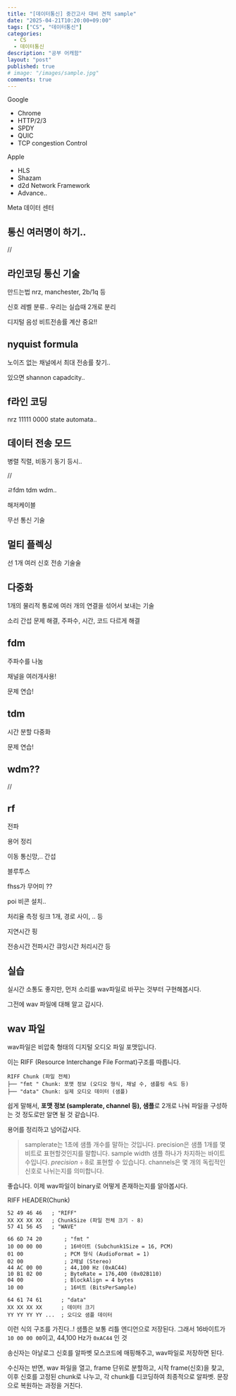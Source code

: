 ```yaml
---
title: "[데이터통신] 중간고사 대비 견적 sample"
date: "2025-04-21T10:20:00+09:00"
tags: ["CS", "데이터통신"]
categories: 
  - CS
  - 데이터통신
description: "공부 어캐함"
layout: "post"
published: true
# image: "/images/sample.jpg"
comments: true
---
```




Google
- Chrome
- HTTP/2/3
- SPDY
- QUIC
- TCP congestion Control

Apple
- HLS
- Shazam
- d2d Network Framework
- Advance..

Meta
데이터 센터

## 통신 여러명이 하기..

//

## 라인코딩 통신 기술

만드는법 nrz, manchester, 2b/1q 등

신호 레벨 분류.. 우리는 실습때 2개로 분리

디지털 음성 비트전송률 계산 중요!!

## nyquist formula
노이즈 없는 채널에서 최대 전송률 찾기..

있으면 shannon capadcity..

## f라인 코딩
nrz 11111 0000 state automata..

## 데이터 전송 모드

병렬 직렬, 비동기 동기 등시..

//

ㄹfdm tdm wdm..

해저케이블

무선 통신 기술

## 멀티 플렉싱
선 1개 여러 신호 전송 기술술

## 다중화
1개의 물리적 통로에 여러 개의 연결을 섞어서 보내는 기술

소리 간섭 문제 해결, 주파수, 시간, 코드 다르게 해결

## fdm
주파수를 나눔

채널을 여러개사용!

문제 연습!

## tdm
시간 분할 다중화

문제 연습!

## wdm??

//

## rf

전파

용어 정리

이동 통신망,.. 간섭


블루투스

 fhss가 무어미 ??

 poi 비콘 설치..
 
 처리율 측정
 링크 1개, 경로 사이, .. 등

 지연시간 핑

 전송시간 전파시간 큐잉시간 처리시간 등

## 실습
실시간 소통도 좋지만, 먼저 소리를 wav파일로 바꾸는 것부터 구현해봅시다.

그전에 wav 파일에 대해 알고 갑시다.

## wav 파일
wav파일은 비압축 형태의 디지털 오디오 파일 포맷입니다.

이는 RIFF (Resource Interchange File Format)구조를 따릅니다.

```
RIFF Chunk (파일 전체)
├── "fmt " Chunk: 포맷 정보 (오디오 형식, 채널 수, 샘플링 속도 등)
├── "data" Chunk: 실제 오디오 데이터 (샘플)
```

쉽게 말해서, **포맷 정보 (samplerate, channel 등), 샘플**로 2개로 나눠 파일을 구성하는 것 정도로만 알면 될 것 같습니다.

용어를 정리하고 넘어갑시다.

> samplerate는 1초에 샘플 개수를 말하는 것입니다.
> precision은 샘플 1개를 몇 비트로 표현할것인지를 말합니다.
> sample width 샘플 하나가 차지하는 바이트 수입니다. $precision \div 8$로 표현할 수 있습니다.
> channels은 몇 개의 독립적인 신호로 나뉘는지를 의미합니다.

좋습니다. 이제 wav파일이 binary로 어떻게 존재하는지를 알아봅시다.

RIFF HEADER(Chunk)


```
52 49 46 46   ; "RIFF"
XX XX XX XX   ; ChunkSize (파일 전체 크기 - 8)
57 41 56 45   ; "WAVE"

66 6D 74 20       ; "fmt "
10 00 00 00       ; 16바이트 (Subchunk1Size = 16, PCM)
01 00             ; PCM 형식 (AudioFormat = 1)
02 00             ; 2채널 (Stereo)
44 AC 00 00       ; 44,100 Hz (0xAC44)
10 B1 02 00       ; ByteRate = 176,400 (0x02B110)
04 00             ; BlockAlign = 4 bytes
10 00             ; 16비트 (BitsPerSample)

64 61 74 61      ; "data"
XX XX XX XX      ; 데이터 크기
YY YY YY YY ...  ; 오디오 샘플 데이터
```

이런 식의 구조를 가진다..! 샘플은 보통 리틀 엔디언으로 저장된다. 그래서 16바이트가 `10 00 00 00`이고, 44,100 Hz가 `0xAC44` 인 것

송신자는 아날로그 신호를 알파벳 모스코드에 매핑해주고, wav파일로 저장하면 된다.

수신자는 반면, wav 파일을 열고, frame 단위로 분할하고, 시작 frame(신호)을 찾고, 이후 신호를 고정된 chunk로 나누고, 각 chunk를 디코딩하여 최종적으로 알파벳. 문장으로 복원하는 과정을 거친다.
